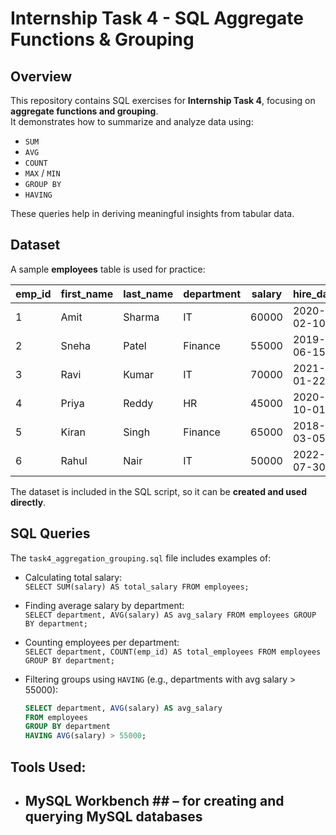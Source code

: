 # Internship Task 4 - SQL Aggregate Functions & Grouping

## Overview
This repository contains SQL exercises for **Internship Task 4**, focusing on **aggregate functions and grouping**.  
It demonstrates how to summarize and analyze data using:

- `SUM`  
- `AVG`  
- `COUNT`  
- `MAX` / `MIN`  
- `GROUP BY`  
- `HAVING`  

These queries help in deriving meaningful insights from tabular data.


## Dataset
A sample **employees** table is used for practice:

| emp_id | first_name | last_name | department | salary | hire_date   |
|--------|------------|-----------|------------|--------|------------|
| 1      | Amit       | Sharma    | IT         | 60000  | 2020-02-10 |
| 2      | Sneha      | Patel     | Finance    | 55000  | 2019-06-15 |
| 3      | Ravi       | Kumar     | IT         | 70000  | 2021-01-22 |
| 4      | Priya      | Reddy     | HR         | 45000  | 2020-10-01 |
| 5      | Kiran      | Singh     | Finance    | 65000  | 2018-03-05 |
| 6      | Rahul      | Nair      | IT         | 50000  | 2022-07-30 |

The dataset is included in the SQL script, so it can be **created and used directly**.


## SQL Queries
The `task4_aggregation_grouping.sql` file includes examples of:

- Calculating total salary:  
  `SELECT SUM(salary) AS total_salary FROM employees;`  

- Finding average salary by department:  
  `SELECT department, AVG(salary) AS avg_salary FROM employees GROUP BY department;`  

- Counting employees per department:  
  `SELECT department, COUNT(emp_id) AS total_employees FROM employees GROUP BY department;`  

- Filtering groups using `HAVING` (e.g., departments with avg salary > 55000):  
  ```sql
  SELECT department, AVG(salary) AS avg_salary
  FROM employees
  GROUP BY department
  HAVING AVG(salary) > 55000;
  ```

## Tools Used:
- ## MySQL Workbench ## – for creating and querying MySQL databases

